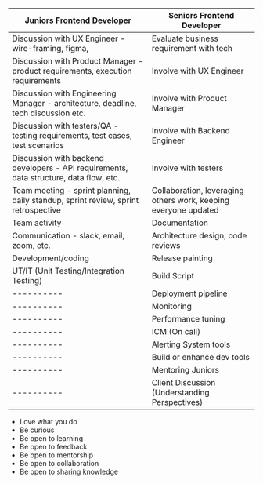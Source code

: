 | Juniors Frontend Developer                                                             | Seniors Frontend Developer                                      |
| -------------------------------------------------------------------------------------- | --------------------------------------------------------------- |
| Discussion with UX Engineer - wire-framing, figma,                                     | Evaluate business requirement with tech                         |
| Discussion with Product Manager - product requirements, execution requirements         | Involve with UX Engineer                                        |
| Discussion with Engineering Manager - architecture, deadline, tech discussion etc.     | Involve with Product Manager                                    |
| Discussion with testers/QA - testing requirements, test cases, test scenarios          | Involve with Backend Engineer                                   |
| Discussion with backend developers - API requirements, data structure, data flow, etc. | Involve with testers                                            |
| Team meeting - sprint planning, daily standup, sprint review, sprint retrospective     | Collaboration, leveraging others work, keeping everyone updated |
| Team activity                                                                          | Documentation                                                   |
| Communication - slack, email, zoom, etc.                                               | Architecture design, code reviews                               |
| Development/coding                                                                     | Release painting                                                |
| UT/IT (Unit Testing/Integration Testing)                                               | Build Script                                                    |
| ----------                                                                             | Deployment pipeline                                             |
| ----------                                                                             | Monitoring                                                      |
| ----------                                                                             | Performance tuning                                              |
| ----------                                                                             | ICM (On call)                                                   |
| ----------                                                                             | Alerting System tools                                           |
| ----------                                                                             | Build or enhance dev tools                                      |
| ----------                                                                             | Mentoring Juniors                                               |
| ----------                                                                             | Client Discussion (Understanding Perspectives)                  |

- Love what you do
- Be curious
- Be open to learning
- Be open to feedback
- Be open to mentorship
- Be open to collaboration
- Be open to sharing knowledge
